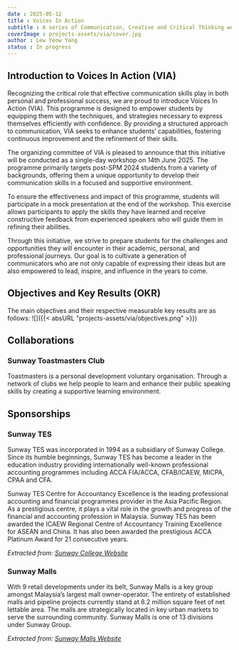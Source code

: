 ```yaml
---
date : 2025-05-12
title : Voices In Action
subtitle : A series of Communication, Creative and Critical Thinking workshops featuring different speakers.
coverImage : projects-assets/via/cover.jpg
author : Lew Yeow Yang
status : In progress
---
```


## Introduction to Voices In Action (VIA)

Recognizing the critical role that effective communication skills play in both personal and professional success, we are proud to introduce Voices In Action (VIA). This programme is designed to empower students by equipping them with the techniques, and strategies necessary to express themselves efficiently with confidence. By providing a structured approach to communication, VIA seeks to enhance students’ capabilities, fostering continuous improvement and the refinement of their skills.

The organizing committee of VIA is pleased to announce that this initiative will be conducted as a single-day workshop on 14th June 2025. The programme primarily targets post-SPM 2024 students from a variety of backgrounds, offering them a unique opportunity to develop their communication skills in a focused and supportive environment.

To ensure the effectiveness and impact of this programme, students will participate in a mock presentation at the end of the workshop. This exercise allows participants to apply the skills they have learned and receive constructive feedback from experienced speakers who will guide them in refining their abilities.

Through this initiative, we strive to prepare students for the challenges and opportunities they will encounter in their academic, personal, and professional journeys. Our goal is to cultivate a generation of communicators who are not only capable of expressing their ideas but are also empowered to lead, inspire, and influence in the years to come.


## Objectives and Key Results (OKR)

The main objectives and their respective measurable key results are as follows:
![]({{< absURL "projects-assets/via/objectives.png" >}})


## Collaborations

### Sunway Toastmasters Club 
Toastmasters is a personal development voluntary organisation. Through a network of clubs we help people to learn and enhance their public speaking skills by creating a supportive learning environment.


## Sponsorships

### Sunway TES
Sunway TES was incorporated in 1994 as a subsidiary of Sunway College. Since its humble beginnings, Sunway TES has become a leader in the education industry providing internationally well-known professional accounting programmes including ACCA FIA/ACCA, CFAB/ICAEW, MICPA, CPAA and CFA.
 
Sunway TES Centre for Accountancy Excellence is the leading professional accounting and financial programmes provider in the Asia Pacific Region. As a prestigious centre, it plays a vital role in the growth and progress of the financial and accounting profession in Malaysia. Sunway TES has been awarded the ICAEW Regional Centre of Accountancy Training Excellence for ASEAN and China. It has also been awarded the prestigious ACCA Platinum Award for 21 consecutive years.

*Extracted from: [Sunway College Website](https://my.sunwaycollege.edu.my/sunctes/#:~:text=Sunway%20TES%20was%20incorporated%20in,%2C%20MICPA%2C%20CPAA%20and%20CFA)*


### Sunway Malls
With 9 retail developments under its belt, Sunway Malls is a key group amongst Malaysia’s largest mall owner-operator. The entirety of established malls and pipeline projects currently stand at 8.2 million square feet of net lettable area. The malls are strategically located in key urban markets to serve the surrounding community. Sunway Malls is one of 13 divisions under Sunway Group.

*Extracted from: [Sunway Malls Website](https://www.sunwaymalls.com/about-us)*